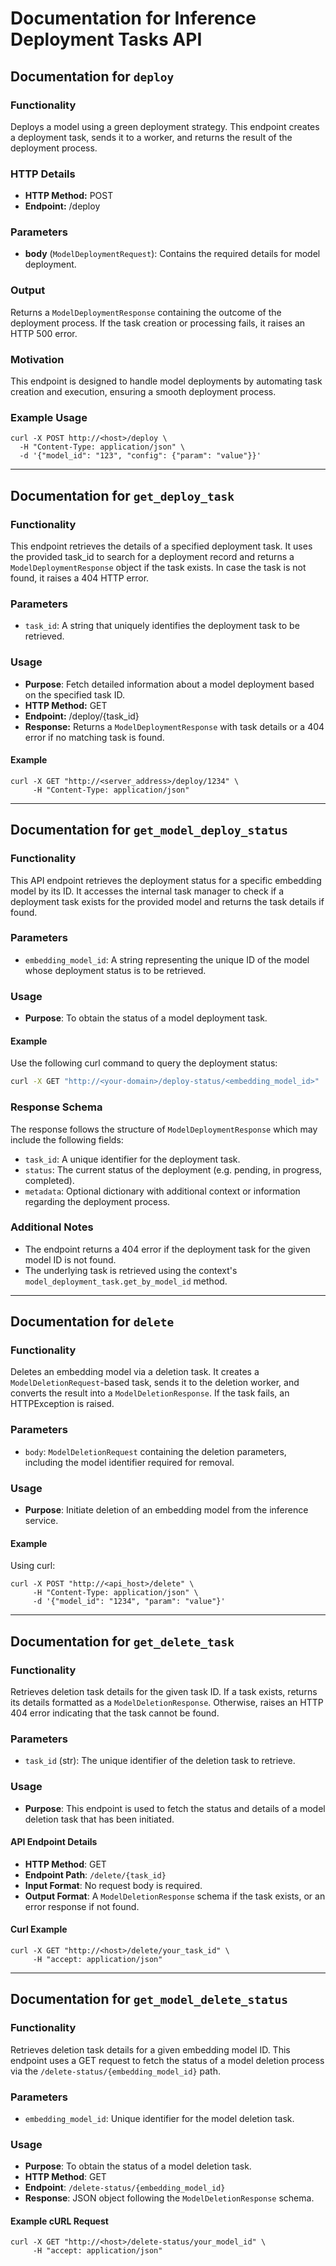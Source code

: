 # Documentation for Inference Deployment Tasks API

## Documentation for `deploy`

### Functionality
Deploys a model using a green deployment strategy. This endpoint creates a deployment task, sends it to a worker, and returns the result of the deployment process.

### HTTP Details
- **HTTP Method:** POST
- **Endpoint:** /deploy

### Parameters
- **body** (`ModelDeploymentRequest`): Contains the required details for model deployment.

### Output
Returns a `ModelDeploymentResponse` containing the outcome of the deployment process. If the task creation or processing fails, it raises an HTTP 500 error.

### Motivation
This endpoint is designed to handle model deployments by automating task creation and execution, ensuring a smooth deployment process.

### Example Usage
```
curl -X POST http://<host>/deploy \
  -H "Content-Type: application/json" \
  -d '{"model_id": "123", "config": {"param": "value"}}'
```

---

## Documentation for `get_deploy_task`

### Functionality
This endpoint retrieves the details of a specified deployment task. It uses the provided task_id to search for a deployment record and returns a `ModelDeploymentResponse` object if the task exists. In case the task is not found, it raises a 404 HTTP error.

### Parameters
- `task_id`: A string that uniquely identifies the deployment task to be retrieved.

### Usage
- **Purpose**: Fetch detailed information about a model deployment based on the specified task ID.
- **HTTP Method:** GET
- **Endpoint:** /deploy/{task_id}
- **Response:** Returns a `ModelDeploymentResponse` with task details or a 404 error if no matching task is found.

#### Example
```
curl -X GET "http://<server_address>/deploy/1234" \
     -H "Content-Type: application/json"
```

---

## Documentation for `get_model_deploy_status`

### Functionality
This API endpoint retrieves the deployment status for a specific embedding model by its ID. It accesses the internal task manager to check if a deployment task exists for the provided model and returns the task details if found.

### Parameters
- `embedding_model_id`: A string representing the unique ID of the model whose deployment status is to be retrieved.

### Usage
- **Purpose**: To obtain the status of a model deployment task.

#### Example
Use the following curl command to query the deployment status:
```bash
curl -X GET "http://<your-domain>/deploy-status/<embedding_model_id>"
```

### Response Schema
The response follows the structure of `ModelDeploymentResponse` which may include the following fields:
- `task_id`: A unique identifier for the deployment task.
- `status`: The current status of the deployment (e.g. pending, in progress, completed).
- `metadata`: Optional dictionary with additional context or information regarding the deployment process.

### Additional Notes
- The endpoint returns a 404 error if the deployment task for the given model ID is not found.
- The underlying task is retrieved using the context's `model_deployment_task.get_by_model_id` method.

---

## Documentation for `delete`

### Functionality
Deletes an embedding model via a deletion task. It creates a `ModelDeletionRequest`-based task, sends it to the deletion worker, and converts the result into a `ModelDeletionResponse`. If the task fails, an HTTPException is raised.

### Parameters
- `body`: `ModelDeletionRequest` containing the deletion parameters, including the model identifier required for removal.

### Usage
- **Purpose**: Initiate deletion of an embedding model from the inference service.

#### Example
Using curl:
```
curl -X POST "http://<api_host>/delete" \
     -H "Content-Type: application/json" \
     -d '{"model_id": "1234", "param": "value"}'
```

---

## Documentation for `get_delete_task`

### Functionality
Retrieves deletion task details for the given task ID. If a task exists, returns its details formatted as a `ModelDeletionResponse`. Otherwise, raises an HTTP 404 error indicating that the task cannot be found.

### Parameters
- `task_id` (str): The unique identifier of the deletion task to retrieve.

### Usage
- **Purpose**: This endpoint is used to fetch the status and details of a model deletion task that has been initiated.

#### API Endpoint Details
- **HTTP Method**: GET
- **Endpoint Path**: `/delete/{task_id}`
- **Input Format**: No request body is required.
- **Output Format**: A `ModelDeletionResponse` schema if the task exists, or an error response if not found.

#### Curl Example
```
curl -X GET "http://<host>/delete/your_task_id" \
     -H "accept: application/json"
```

---

## Documentation for `get_model_delete_status`

### Functionality
Retrieves deletion task details for a given embedding model ID. This endpoint uses a GET request to fetch the status of a model deletion process via the `/delete-status/{embedding_model_id}` path.

### Parameters
- `embedding_model_id`: Unique identifier for the model deletion task.

### Usage
- **Purpose**: To obtain the status of a model deletion task.
- **HTTP Method**: GET
- **Endpoint**: `/delete-status/{embedding_model_id}`
- **Response**: JSON object following the `ModelDeletionResponse` schema.

#### Example cURL Request
```
curl -X GET "http://<host>/delete-status/your_model_id" \
     -H "accept: application/json"
```
